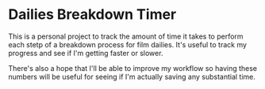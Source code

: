 # Dailies Breakdown Timer
This is a personal project to track the amount of time it takes to perform each stetp of a breakdown process for film dailies. It's useful to track my progress and see if I'm getting faster or slower.

There's also a hope that I'll be able to improve my workflow so having these numbers will be useful for seeing if I'm actually saving any substantial time.

